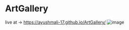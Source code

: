# ArtGallery
live at -> https://ayushmali-17.github.io/ArtGallery/
![image](https://github.com/user-attachments/assets/7c1645ff-18e7-4253-88ce-b039b3fcc6cb)
